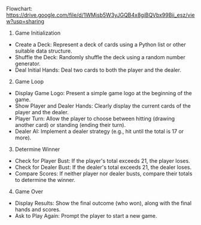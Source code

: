 Flowchart: 
https://drive.google.com/file/d/1WMjsb5W3yJGQB4x8giBQVbx99Bii_esz/view?usp=sharing

1. Game Initialization
* Create a Deck: Represent a deck of cards using a Python list or other suitable data structure.
* Shuffle the Deck: Randomly shuffle the deck using a random number generator.
* Deal Initial Hands: Deal two cards to both the player and the dealer.
2. Game Loop
* Display Game Logo: Present a simple game logo at the beginning of the game.
* Show Player and Dealer Hands: Clearly display the current cards of the player and the dealer.
* Player Turn: Allow the player to choose between hitting (drawing another card) or standing (ending their turn).
* Dealer AI: Implement a dealer strategy (e.g., hit until the total is 17 or more).
3. Determine Winner
* Check for Player Bust: If the player's total exceeds 21, the player loses.
* Check for Dealer Bust: If the dealer's total exceeds 21, the dealer loses.
* Compare Scores: If neither player nor dealer busts, compare their totals to determine the winner.
4. Game Over
* Display Results: Show the final outcome (who won), along with the final hands and scores.
* Ask to Play Again: Prompt the player to start a new game.